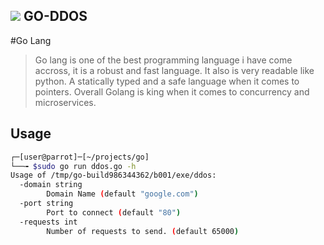 ## <img src="https://camo.githubusercontent.com/525688f1a883b1b13772009f360bcc50b9400237ad19eee8253637daf040733f/68747470733a2f2f696d672e69636f6e73382e636f6d2f636f6c6f722f34382f3030303030302f676f6c616e672e706e67"> GO-DDOS 

#Go Lang
> Go lang is one of the best programming language i have come accross, it is a robust and fast language.
> It also is very readable like python. A statically typed and a safe language when it comes to pointers.
> Overall Golang is king when it comes to concurrency and microservices.

## Usage
```bash
┌─[user@parrot]─[~/projects/go]
└──╼ $sudo go run ddos.go -h
Usage of /tmp/go-build986344362/b001/exe/ddos:
  -domain string
        Domain Name (default "google.com")
  -port string
        Port to connect (default "80")
  -requests int
        Number of requests to send. (default 65000)
```
